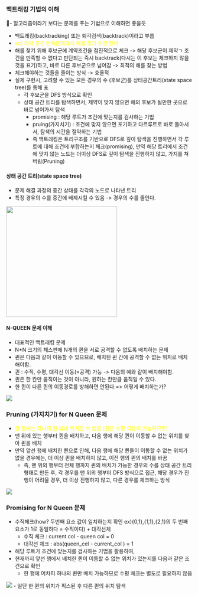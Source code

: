 ### 백트래킹 기법의 이해
- 알고리즘이라기 보다는 문제를 푸는 기법으로 이해하면 좋을듯
- 백트래킹(backtracking) 또는 퇴각검색(backtrack)이라고 부름
-  <span style="color:yellow">ex) 제약 조건 만족문제에서 해를 찾기 위한 전략</span>
  - 해를 찾기 위해 후보군에 계약조건을 점진적으로 체크 -> 해당 후보군이 제약ㄱ 조건을 만족할 수 없다고 판단되는 즉시 backtrack(다시는 이 후보는 체크하지 않을 것을 표기)하고, 바로 다른 후보군으로 넘어감 -> 최적의 해를 찾는 방법
  - 체크해야하는 것들을 줄이는 방식 -> 효율적
- 실제 구현시, 고려할 수 있는 모든 경우의 수 (후보군)를 상태공간트리(state space tree)를 통해 표
  - 각 후보군을 DFS 방식으로 확인
  - 상태 공간 트리를 탐색하면서, 제약이 맞지 않으면 해의 후보가 될만한 곳으로 바로 넘어가서 탐색
    - promising : 해당 루트가 조건에 맞는지를 검사하는 기법
    - pruing(가지치기) : 조건에 맞지 않으면 포기하고 다르루트로 바로 돌아서서, 탐색의 시간을 절약하는 기법
    - 즉 백트래킹은 트리구조를 기반으로 DFS로 깊이 탐색을 진행하면서 각 루트에 대해 조건에 부합하는지 체크(promising), 만약 해당 트리에서 조건에 맞지 않는 노드는 더이상 DFS로 깊이 탐색을 진행하지 않고, 가지를 쳐버림(Pruning)

#### 상태 공간 트리(state space tree)
- 문제 해결 과정의 중간 상태를 각각의 노드로 나타낸 트리
- 특정 경우의 수를 중간에 배제시킬 수 있음 -> 경우의 수를 줄인다.
<img src="https://www.fun-coding.org/00_Images/statespacetree.png" width=300>

#### N-QUEEN 문제 이해
- 대표적인 백트래킹 문제
- N*N 크기의 체스판에 N개의 퀸을 서로 공격할 수 없도록 배치하는 문제
- 퀸은 다음과 같이 이동할 수 있으므로, 배치된 퀸 간에 공격할 수 없는 위치로 배치해야함.
- 퀸 : 수직, 수평, 대각선 이동(=공격) 가능 -> 다음의 예와 같이 배치해야함.
- 퀸은 한 칸만 움직이는 것이 아니라, 원하는 칸만큼 움직일 수 있다.
- 한 퀸이 다른 퀸의 이동경로를 방해하면 안된다.=> 어떻게 배치하는가?
<img src="https://www.fun-coding.org/00_Images/queen_move.png">

### Pruning (가지치기) for N Queen 문제
- <span style="color:yellow">한 행에는 하나의 퀸 밖에 위치할 수 없음 (퀸은 수평 이동이 가능하므로)</span>
- 맨 위에 있는 행부터 퀸을 배치하고, 다음 행에 해당 퀸이 이동할 수 없는 위치를 찾아 퀸을 배치
- 만약 앞선 행에 배치한 퀸으로 인해, 다음 행에 해당 퀸들이 이동할 수 없는 위치가 없을 경우에는, 더 이상 퀸을 배치하지 않고, 이전 행의 퀸의 배치를 바꿈
  - 즉, 맨 위의 행부터 전체 행까지 퀸의 배치가 가능한 경우의 수를 상태 공간 트리 형태로 만든 후, 각 경우를 맨 위의 행부터 DFS 방식으로 접근, 해당 경우가 진행이 어려울 경우, 더 이상 진행하지 않고, 다른 경우를 체크하는 방식
<img src="https://www.fun-coding.org/00_Images/backtracking.png">

### Promising for N Queen 문제
- 수직체크(how? 두번째 요소 값이 일치하는지 확인 ex){0,1},{1,1},{2,1}의 두 번째 요소가 1로 동일하다 = 수직이다) + 대각선체
  - 수직 체크 : current col - queen col = 0
  - 대각선 체크 : abs(queen_cel - current_col ) = 1
- 해당 루트가 조건에 맞는지를 검사하는 기법을 활용하여,
- 현재까지 앞선 행에서 배치한 퀸이 이동할 수 없는 위치가 있는지를 다음과 같은 조건으로 확인
  - 한 행에 어차피 하나의 퀸만 배치 가능하므로 수평 체크는 별도로 필요하지 않음
<img src="https://www.fun-coding.org/00_Images/nqueen.png">
- 일단 한 퀸의 위치가 픽스된 후 다른 퀸의 위치 탐색
